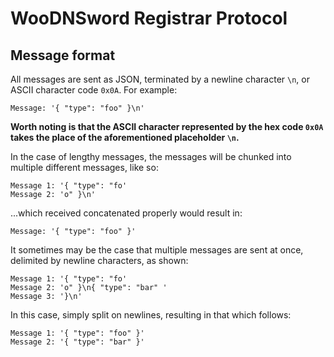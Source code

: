 # WooDNSword Registrar Protocol

## Message format
All messages are sent as JSON, terminated by a newline character `\n`, or ASCII
character code `0x0A`. For example:

	Message: '{ "type": "foo" }\n'

**Worth noting is that the ASCII character represented by the hex code
`0x0A` takes the place of the aforementioned placeholder `\n`.**

In the case of lengthy messages, the messages will be
chunked into multiple different messages, like so:

    Message 1: '{ "type": "fo'
    Message 2: 'o" }\n'

...which received concatenated properly would result in:

    Message: '{ "type": "foo" }'

It sometimes may be the case that multiple messages are sent at once,
delimited by newline characters, as shown:

    Message 1: '{ "type": "fo'
    Message 2: 'o" }\n{ "type": "bar" '
    Message 3: '}\n'

In this case, simply split on newlines, resulting in that which follows:

	Message 1: '{ "type": "foo" }'
	Message 2: '{ "type": "bar" }'
